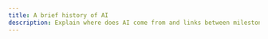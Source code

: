 ```yaml
---
title: A brief history of AI
description: Explain where does AI come from and links between milestones in history of AI and educational AI uses
---
```

